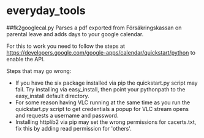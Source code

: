 # everyday_tools

##fk2googlecal.py
Parses a pdf exported from Försäkringskassan on parental leave and adds days to your google calendar.

For this to work you need to follow the steps at https://developers.google.com/google-apps/calendar/quickstart/python to enable the API.

Steps that may go wrong:
- If you have the six package installed via pip the quickstart.py script may fail. Try installing via easy_install, then point your pythonpath to the easy_install
default directory.
- For some reason having VLC running at the same time as you run the quickstart.py script to get credentials a popup for VLC stream opens and requests a username and password.
- Installing httplib2 via pip may set the wrong permissions for cacerts.txt, fix this by adding read permission for 'others'.
